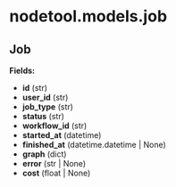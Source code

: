 # nodetool.models.job

## Job

**Fields:**
- **id** (str)
- **user_id** (str)
- **job_type** (str)
- **status** (str)
- **workflow_id** (str)
- **started_at** (datetime)
- **finished_at** (datetime.datetime | None)
- **graph** (dict)
- **error** (str | None)
- **cost** (float | None)


